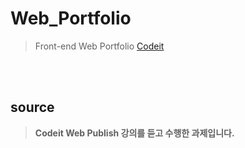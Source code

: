 # Web_Portfolio

> Front-end Web Portfolio
> [Codeit](https://www.codeit.kr/)

​   
​   
## source
> **Codeit Web Publish 강의를 듣고 수행한 과제입니다.**
